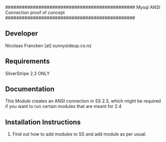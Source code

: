 ###############################################
Mysql ANSI Connection
proof of concept
###############################################

Developer
-----------------------------------------------
Nicolaas Francken [at] sunnysideup.co.nz

Requirements
-----------------------------------------------
SilverStripe 2.3 ONLY

Documentation
-----------------------------------------------
This Module creates an ANSI connection in
SS 2.3, which might be required if
you want to run certain modules that are
meant for 2.4

Installation Instructions
-----------------------------------------------
1. Find out how to add modules to SS and add module as per usual.

